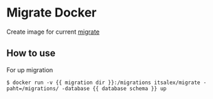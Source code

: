 # Migrate Docker

Create image for current [migrate](https://github.com/golang-migrate/migrate)

## How to use

For up migration

```
$ docker run -v {{ migration dir }}:/migrations itsalex/migrate -paht=/migrations/ -database {{ database schema }} up
```
